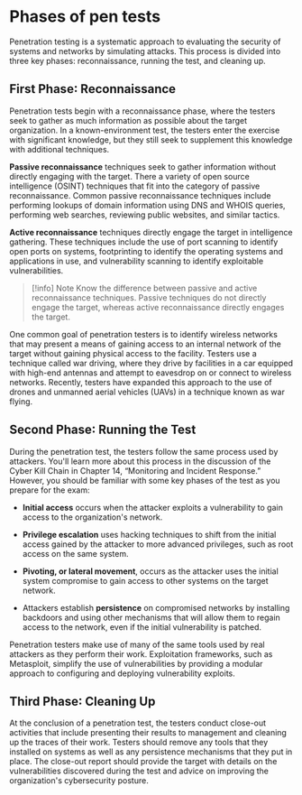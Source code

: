 

# Phases of pen tests

Penetration testing is a systematic approach to evaluating the security of systems and networks by simulating attacks. This process is divided into three key phases: reconnaissance, running the test, and cleaning up.

## First Phase∶ Reconnaissance

Penetration tests begin with a reconnaissance phase, where the testers seek to gather as much information as possible about the target organization. In a known-environment test, the testers enter the exercise with significant knowledge, but they still seek to supplement this knowledge with additional techniques. 

**Passive reconnaissance** techniques seek to gather information without directly engaging with the target. There a variety of open source intelligence (OSINT) techniques that fit into the category of passive reconnaissance. Common passive reconnaissance techniques include performing lookups of domain information using DNS and WHOIS queries, performing web searches, reviewing public websites, and similar tactics. 

**Active reconnaissance** techniques directly engage the target in intelligence gathering. These techniques include the use of port scanning to identify open ports on systems, footprinting to identify the operating systems and applications in use, and vulnerability scanning to identify exploitable vulnerabilities.

> [!info] Note
> Know the difference between passive and active reconnaissance techniques. Passive techniques do not directly engage the target, whereas active reconnaissance directly engages the target. 

One common goal of penetration testers is to identify wireless networks that may present a means of gaining access to an internal network of the target without gaining physical access to the facility. Testers use a technique called war driving, where they drive by facilities in a car equipped with high-end antennas and attempt to eavesdrop on or connect to wireless networks. Recently, testers have expanded this approach to the use of drones and unmanned aerial vehicles (UAVs) in a technique known as war flying.

## Second Phase∶ Running the Test

During the penetration test, the testers follow the same process used by attackers. You'll learn more about this process in the discussion of the Cyber Kill Chain in Chapter 14, “Monitoring and Incident Response.” However, you should be familiar with some key phases of the test as you prepare for the exam: 

- **Initial access** occurs when the attacker exploits a vulnerability to gain access to the organization's network.

- **Privilege escalation** uses hacking techniques to shift from the initial access gained by the attacker to more advanced privileges, such as root access on the same system.

- **Pivoting, or lateral movement**, occurs as the attacker uses the initial system compromise to gain access to other systems on the target network.

- Attackers establish **persistence** on compromised networks by installing backdoors and using other mechanisms that will allow them to regain access to the network, even if the initial vulnerability is patched. 

Penetration testers make use of many of the same tools used by real attackers as they perform their work. Exploitation frameworks, such as Metasploit, simplify the use of vulnerabilities by providing a modular approach to configuring and deploying vulnerability exploits.

## Third Phase∶ Cleaning Up

At the conclusion of a penetration test, the testers conduct close-out activities that include presenting their results to management and cleaning up the traces of their work. Testers should remove any tools that they installed on systems as well as any persistence mechanisms that they put in place. The close-out report should provide the target with details on the vulnerabilities discovered during the test and advice on improving the organization's cybersecurity posture.